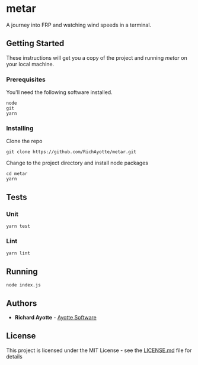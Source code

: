 # metar

A journey into FRP and watching wind speeds in a terminal.

## Getting Started

These instructions will get you a copy of the project and running *metar* on your local machine.

### Prerequisites

You'll need the following software installed.

```
node
git
yarn
```

### Installing

Clone the repo

```
git clone https://github.com/RichAyotte/metar.git
```

Change to the project directory and install node packages

```
cd metar
yarn
```

## Tests

### Unit

```
yarn test
```

### Lint

```
yarn lint
```

## Running

```
node index.js
```

## Authors

* **Richard Ayotte** - [Ayotte Software](https://ayottesoftware.com)


## License

This project is licensed under the MIT License - see the [LICENSE.md](LICENSE.md) file for details